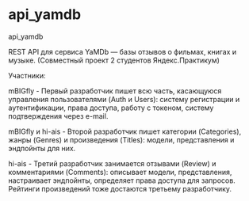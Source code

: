 # api_yamdb
api_yamdb

REST API для сервиса YaMDb — базы отзывов о фильмах, книгах и музыке. (Совместный проект 2 студентов Яндекс.Практикум)

Участники:

mBIGfly - Первый разработчик пишет всю часть, касающуюся управления пользователями (Auth и Users): систему регистрации и аутентификации, права доступа, работу с токеном, систему подтверждения через e-mail.

mBIGfly и hi-ais - Второй разработчик пишет категории (Categories), жанры (Genres) и произведения (Titles): модели, представления и эндпойнты для них.

hi-ais - Третий разработчик занимается отзывами (Review) и комментариями (Comments): описывает модели, представления, настраивает эндпойнты, определяет права доступа для запросов. Рейтинги произведений тоже достаются третьему разработчику.
